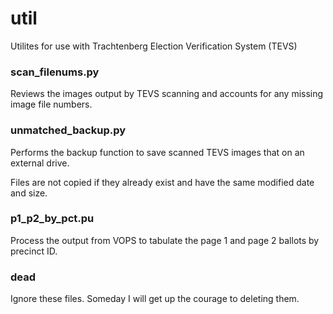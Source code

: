 # util
Utilites for use with Trachtenberg Election Verification System (TEVS)

### scan_filenums.py 

Reviews the images output by TEVS scanning and accounts for any missing image file numbers.

### unmatched_backup.py

Performs the backup function to save scanned TEVS images that on an external drive. 

Files are not copied if they already exist and have the same modified date and size.

### p1_p2_by_pct.pu

Process the output from VOPS to tabulate the page 1 and page 2 ballots by precinct ID. 

### dead

Ignore these files. Someday I will get up the courage to deleting them.




